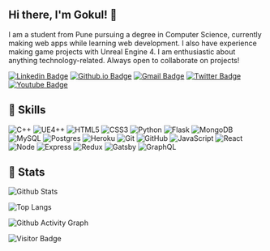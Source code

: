 ## Hi there, I'm Gokul! 👋

I am a student from Pune pursuing a degree in Computer Science,  currently making web apps while learning web development. I also have experience making game projects with Unreal Engine 4. I am enthusiastic about anything technology-related. Always open to collaborate on projects!

[![Linkedin Badge](https://img.shields.io/badge/-gokulviswanath-blue?style=flat&logo=Linkedin&logoColor=white&link=https://www.linkedin.com/in/gokul-viswanath-31383b193//)](https://www.linkedin.com/in/gokul-viswanath-31383b193/)
[![Github.io Badge](https://img.shields.io/badge/-1gokul.github.io-1a5c44?style=flat&logo=Github&link=https://1gokul.github.io/)](https://1gokul.github.io/)
[![Gmail Badge](https://img.shields.io/badge/-otaconliquid@gmail.com-c14438?style=flat&logo=Gmail&logoColor=white&link=mailto:otaconliquid@gmail.com)](mailto:otaconliquid@gmail.com)
[![Twitter Badge](https://img.shields.io/badge/-1gokulv-33a3bd?style=flat&logo=twitter&logoColor=white&link=https://twitter.com/1gokulv/)](https://twitter.com/1gokulv/)
[![Youtube Badge](https://img.shields.io/badge/-Shalashaska-de0000?style=flat&logo=youtube&logoColor=white&link=https://www.youtube.com/channel/UCUj9l2XM71Xtq5QMDsGtNlw)](https://www.youtube.com/channel/UCUj9l2XM71Xtq5QMDsGtNlw)

## 🧠 Skills

![C++](https://img.shields.io/badge/-C++-323680?style=flat&logo=c)
![UE4++](https://img.shields.io/badge/-UE4-363837?style=flat&logo=unreal-engine)
![HTML5](https://img.shields.io/badge/-HTML5-E34F26?style=flat&logo=html5&logoColor=white)
![CSS3](https://img.shields.io/badge/-CSS3-155cb3?style=flat&logo=css3)
![Python](https://img.shields.io/badge/-Python-0c376b?style=flat&logo=Python)
![Flask](https://img.shields.io/badge/-Flask-242424?style=flat&logo=Flask)
![MongoDB](https://img.shields.io/badge/-MongoDB-146b0c?style=flat&logo=mongodb)
![MySQL](https://img.shields.io/badge/-MySQL-00000F?style=flat&logo=mysql)
![Postgres](https://img.shields.io/badge/PostgreSQL-316192?style=flat&logo=postgresql&logoColor=white)
![Heroku](https://img.shields.io/badge/-Heroku-430098?style=flat&logo=heroku)
![Git](https://img.shields.io/badge/-Git-850000?style=flat&logo=git)
![GitHub](https://img.shields.io/badge/-GitHub-005c69?style=flat&logo=github)
![JavaScript](https://img.shields.io/badge/-JavaScript-526900?style=flat&logo=javascript)
![React](https://img.shields.io/badge/-React-2c224f?style=flat&logo=react)
![Node](https://img.shields.io/badge/Node-%2343853D.svg?style=flat&logo=node.js&logoColor=white)
![Express](https://img.shields.io/badge/Express-%23404d59.svg?style=flat&logo=express&logoColor=%2361DAFB)
![Redux](https://img.shields.io/badge/Redux-%23593d88.svg?style=flat&logo=redux&logoColor=white)
![Gatsby](https://img.shields.io/badge/Gatsby-%23663399.svg?style=flat&logo=gatsby&logoColor=white)
![GraphQL](https://img.shields.io/badge/-GraphQL-E10098?style=flat&logo=graphql&logoColor=white)

## 💪 Stats

![Github Stats](https://github-readme-stats.vercel.app/api?username=1gokul&count_private=true&show_icons=true&include_all_commits=true&theme=material-palenight)

![Top Langs](https://github-readme-stats.vercel.app/api/top-langs/?username=1gokul&hide=TeX&layout=compact&theme=material-palenight)

![Github Activity Graph](https://activity-graph.herokuapp.com/graph?username=1Gokul&theme=dracula)

![Visitor Badge](https://visitor-badge.laobi.icu/badge?page_id=1gokul.1gokul)


<!--
**1Gokul/1gokul** is a ✨ _special_ ✨ repository because its `README.md` (this file) appears on your GitHub profile.

Here are some ideas to get you started:

- 🔭 I’m currently working on ...
- 🌱 I’m currently learning ...
- 👯 I’m looking to collaborate on ...
- 🤔 I’m looking for help with ...
- 💬 Ask me about ...
- 📫 How to reach me: ...
- 😄 Pronouns: ...
- ⚡ Fun fact: ...
-->
